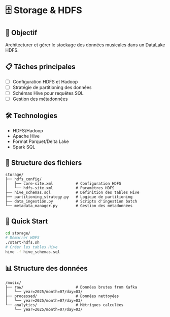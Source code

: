 # 🗄️ Storage & HDFS

## 🎯 Objectif
Architecturer et gérer le stockage des données musicales dans un DataLake HDFS.

## 📋 Tâches principales
- [ ] Configuration HDFS et Hadoop
- [ ] Stratégie de partitioning des données
- [ ] Schémas Hive pour requêtes SQL
- [ ] Gestion des métadonnées

## 🛠️ Technologies
- HDFS/Hadoop
- Apache Hive
- Format Parquet/Delta Lake
- Spark SQL

## 📁 Structure des fichiers
```
storage/
├── hdfs_config/
│   ├── core-site.xml          # Configuration HDFS
│   └── hdfs-site.xml          # Paramètres HDFS
├── hive_schemas.sql           # Définition des tables Hive
├── partitioning_strategy.py   # Logique de partitioning
├── data_ingestion.py          # Scripts d'ingestion batch
└── metadata_manager.py        # Gestion des métadonnées
```

## 🚀 Quick Start
```bash
cd storage/
# Démarrer HDFS
./start-hdfs.sh
# Créer les tables Hive
hive -f hive_schemas.sql
```

## 📊 Structure des données
```
/music/
├── raw/                       # Données brutes from Kafka
│   └── year=2025/month=07/day=03/
├── processed/                 # Données nettoyées
│   └── year=2025/month=07/day=03/
└── analytics/                 # Métriques calculées
    └── year=2025/month=07/day=03/
```
